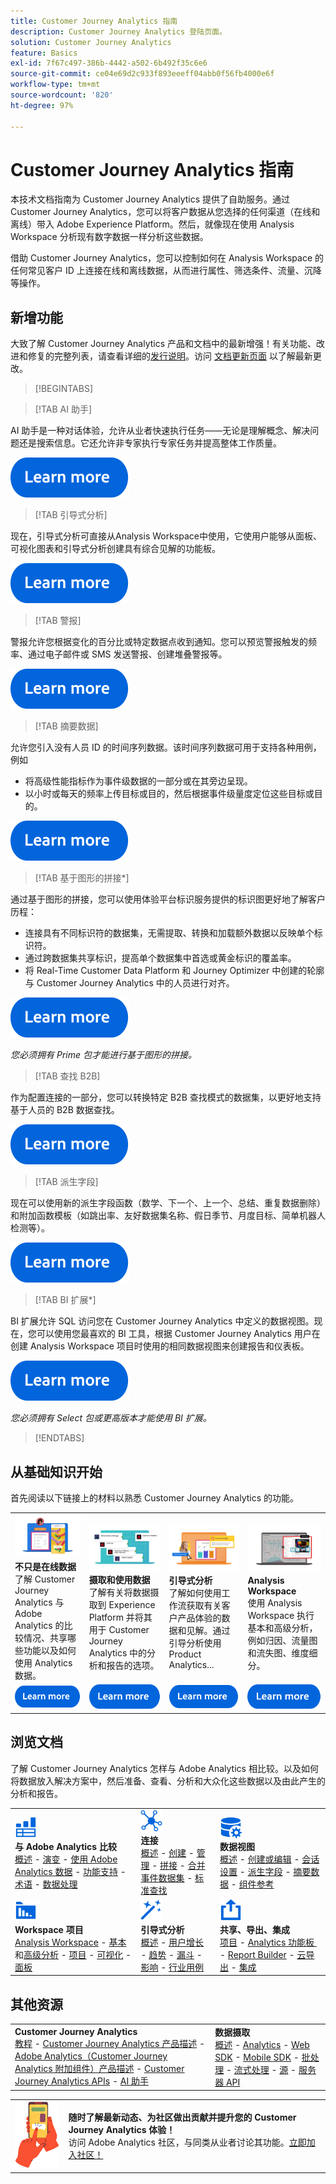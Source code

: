 ```yaml
---
title: Customer Journey Analytics 指南
description: Customer Journey Analytics 登陆页面。
solution: Customer Journey Analytics
feature: Basics
exl-id: 7f67c497-386b-4442-a502-6b492f35c6e6
source-git-commit: ce04e69d2c933f893eeeff04abb0f56fb4000e6f
workflow-type: tm+mt
source-wordcount: '820'
ht-degree: 97%

---
```


# Customer Journey Analytics 指南

本技术文档指南为 Customer Journey Analytics 提供了自助服务。通过 Customer Journey Analytics，您可以将客户数据从您选择的任何渠道（在线和离线）带入 Adobe Experience Platform。然后，就像现在使用 Analysis Workspace 分析现有数字数据一样分析这些数据。

借助 Customer Journey Analytics，您可以控制如何在 Analysis Workspace 的任何常见客户 ID 上连接在线和离线数据，从而进行属性、筛选条件、流量、沉降等操作。 

## 新增功能

大致了解 Customer Journey Analytics 产品和文档中的最新增强！有关功能、改进和修复的完整列表，请查看详细的[发行说明](../release-notes/latest.md)。访问 [文档更新页面](../release-notes/doc-changes.md) 以了解最新更改。

>[!BEGINTABS]

>[!TAB AI 助手]

AI 助手是一种对话体验，允许从业者快速执行任务——无论是理解概念、解决问题还是搜索信息。它还允许非专家执行专家任务并提高整体工作质量。

[![图像](assets/learn-more-button.svg)](/help/ai-assistant.md)


>[!TAB 引导式分析]

现在，引导式分析可直接从Analysis Workspace中使用，它使用户能够从面板、可视化图表和引导式分析创建具有综合见解的功能板。

[![图像](assets/learn-more-button.svg)](/help/guided-analysis/overview.md)

>[!TAB 警报]

警报允许您根据变化的百分比或特定数据点收到通知。您可以预览警报触发的频率、通过电子邮件或 SMS 发送警报、创建堆叠警报等。

[![图像](assets/learn-more-button.svg)](/help/components/c-intelligent-alerts/intelligent-alerts.md)

>[!TAB 摘要数据]

允许您引入没有人员 ID 的时间序列数据。该时间序列数据可用于支持各种用例，例如

- 将高级性能指标作为事件级数据的一部分或在其旁边呈现。
- 以小时或每天的频率上传目标或目的，然后根据事件级量度定位这些目标或目的。

[![图像](assets/learn-more-button.svg)](/help/data-views/summary-data.md)

>[!TAB 基于图形的拼接*]

通过基于图形的拼接，您可以使用体验平台标识服务提供的标识图更好地了解客户历程： <ul><li>连接具有不同标识符的数据集，无需提取、转换和加载额外数据以反映单个标识符。</li> <li>通过跨数据集共享标识，提高单个数据集中首选或黄金标识的覆盖率。</li><li>将 Real-Time Customer Data Platform 和 Journey Optimizer 中创建的轮廓与 Customer Journey Analytics 中的人员进行对齐。</li></ul>

[![图像](assets/learn-more-button.svg)](/help/stitching/overview.md#graph-based-stitching)

*_您必须拥有 Prime 包才能进行基于图形的拼接。_*

>[!TAB 查找 B2B]

作为配置连接的一部分，您可以转换特定 B2B 查找模式的数据集，以更好地支持基于人员的 B2B 数据查找。

[![图像](assets/learn-more-button.svg)](/help/connections/transform-datasets-b2b-lookups.md)

>[!TAB 派生字段]

现在可以使用新的派生字段函数（数学、下一个、上一个、总结、重复数据删除）和附加函数模板（如跳出率、友好数据集名称、假日季节、月度目标、简单机器人检测等）。

[![图像](assets/learn-more-button.svg)](/help/data-views/derived-fields/derived-fields.md)

>[!TAB BI 扩展*]

BI 扩展允许 SQL 访问您在 Customer Journey Analytics 中定义的数据视图。现在，您可以使用您最喜欢的 BI 工具，根据 Customer Journey Analytics 用户在创建 Analysis Workspace 项目时使用的相同数据视图来创建报告和仪表板。

[![图像](assets/learn-more-button.svg)](/help/data-views/bi-extension.md)

*_您必须拥有 Select 包或更高版本才能使用 BI 扩展。_*


>[!ENDTABS]

## 从基础知识开始

首先阅读以下链接上的材料以熟悉 Customer Journey Analytics 的功能。

<table style="table-layout:fixed">
  <tr style="border: 0;">
    <td>
    <a href="/help/getting-started/aa-vs-cja/overview.md"><img src="./assets/aa-vs-cja.png"></a>
    <div><strong>不只是在线数据</strong><br/>了解 Customer Journey Analytics 与 Adobe Analytics 的比较情况、共享哪些功能以及如何使用 Analytics 数据。</div>
    </td>
    <td>
    <a href="/help/data-ingestion/data-ingestion.md"><img src="./assets/data-ingestion.png"></a>
    <div><strong>摄取和使用数据</strong><br/>了解有关将数据摄取到 Experience Platform 并将其用于 Customer Journey Analytics 中的分析和报告的选项。</div>
    </td>
    <td>
    <a href="/help/guided-analysis/overview.md"><img src="./assets/product-analytics.png"></a>
    <div><strong>引导式分析</strong><br/>了解如何使用工作流获取有关客户产品体验的数据和见解。通过引导分析使用 Product Analytics...
    </div>
    </td>
    <td>
    <a href="/help/analysis-workspace/home.md"><img src="./assets/workspace.png"></a>
    <div><strong>Analysis Workspace</strong><br/>使用 Analysis Workspace 执行基本和高级分析，例如归因、流量图和流失图、维度细分。</div>
    </td>
  </tr>
  <tr style="border: 0;">
    <td align="center"><a href="/help/getting-started/aa-vs-cja/overview.md"><img src="./assets/learn-more-button.svg"></a></td>
    <td align="center"><a href="/help/data-ingestion/data-ingestion.md"><img src="./assets/learn-more-button.svg"></a></td>
    <td align="center"><a href="/help/guided-analysis/overview.md"><img src="./assets/learn-more-button.svg"></a></td>
    <td align="center"><a href="/help/analysis-workspace/home.md"><img src="./assets/learn-more-button.svg"></a></td>
    </tr>
</table>


## 浏览文档

了解 Customer Journey Analytics 怎样与 Adobe Analytics 相比较。以及如何将数据放入解决方案中，然后准备、查看、分析和大众化这些数据以及由此产生的分析和报告。

<table style="table-layout:fixed">
  <tr style="border: 0;">
    <td>
      <img src="./assets/analytics.svg" width="35px"><br/>
      <strong>与 Adobe Analytics 比较</strong><br/><a href="/help/getting-started/aa-vs-cja/overview.md">概述</a> - <a href="/help/getting-started/aa-to-cja.md">演变</a> - <a href="/help/getting-started/aa-vs-cja/aa-data-in-cja.md">使用 Adobe Analytics 数据</a> - <a href="/help/getting-started/aa-vs-cja/cja-aa.md">功能支持</a> - <a href="/help/getting-started/aa-vs-cja/terminology.md">术语</a> - <a href="/help/getting-started/aa-vs-cja/data-processing-comparisons.md">数据处理</a>
    </td>
    <td>
      <img src="./assets/connections.svg" width="35px"><br/>
      <strong>连接</strong><br/><a href="/help/connections/overview.md">概述</a> - <a href="/help/connections/create-connection.md">创建</a> - <a href="/help/connections/manage-connections.md">管理</a> - <a href="/help/stitching/overview.md">拼接</a> - <a href="/help/connections/combined-dataset.md">合并事件数据集</a> - <a href="/help/connections/standard-lookups.md">标准查找</a>
    </td>
     <td>
      <img src="./assets/dataviews.svg" width="35px"><br/>
      <strong>数据视图</strong><br/><a href="/help/data-views/data-views.md">概述</a> - <a href="/help/data-views/create-dataview.md">创建或编辑</a> - <a href="/help/data-views/session-settings.md">会话设置</a> - <a href="/help/data-views/derived-fields/derived-fields.md">派生字段</a> - <a href="/help/data-views/summary-data.md">摘要数据</a> - <a href="/help/data-views/component-reference.md">组件参考</a>
    </td>

</tr>
  <tr style="border: 0;">
    <td>
      <img src="./assets/workspace.svg" width="35px"><br/>
      <strong>Workspace 项目</strong><br/><a href="/help/analysis-workspace/home.md">Analysis Workspace</a> - <a href="/help/analysis-workspace/perform-basic-analysis.md">基本</a>和<a href="/help/analysis-workspace/perform-adv-analysis.md">高级分析</a> - <a href="/help/analysis-workspace/build-workspace-project/freeform-overview.md">项目</a> - <a href="/help/analysis-workspace/visualizations/freeform-analysis-visualizations.md">可视化</a> - <a href="/help/analysis-workspace/c-panels/freeform-panel.md">面板</a>
    </td>
    <td>
      <img src="./assets/guided-analysis.svg" width="35px"><br/>
      <strong>引导式分析</strong><br/><a href="/help/guided-analysis/overview.md">概述</a> - <a href="/help/guided-analysis/types/active-growth.md">用户增长</a> - <a href="/help/guided-analysis/types/trends.md">趋势</a> - <a href="/help/guided-analysis/types/funnel.md">漏斗</a> - <a href="/help/guided-analysis/types/release-impact.md">影响</a> - <a href="/help/guided-analysis/industry-use-cases.md">行业用例</a>
    </td>
    <td>
      <img src="./assets/share.svg" width="35px"><br/>
      <strong>共享、导出、集成</strong><br/><a href="/help/analysis-workspace/curate-share/share-projects.md">项目</a> - <a href="/help/mobile-app/home.md">Analytics 功能板 </a> - <a href="/help/report-builder/report-buider-overview.md">Report Builder</a>  - <a href="/help/components/exports/manage-exports.md">云导出</a> - <a href="/help/integrations/overview.md">集成</a>
    </td>
  </tr>
</table>

## 其他资源

<table style="table-layout:fixed"><tr style="border: 0;">
<td><strong>Customer Journey Analytics</strong><br/>
<a href="https://experienceleague.adobe.com/zh-hans/docs/customer-journey-analytics-learn/tutorials/overview" target="_blank">教程</a> - <a href="https://helpx.adobe.com/cn/legal/product-descriptions/customer-journey-analytics.html" target="_blank">Customer Journey Analytics 产品描述</a> - <a href="https://helpx.adobe.com/cn/legal/product-descriptions/adobe-analytics-addon-customer-journey-analytics.html" target="_blank">Adobe Analytics（Customer Journey Analytics 附加组件）产品描述</a> - <a href="https://developer.adobe.com/cja-apis/docs/" target="_blank">Customer Journey Analytics APIs</a> - <a href="/help/ai-assistant.md">AI 助手</a>
</td>
<td><strong>数据摄取</strong><br/><a href="/help/data-ingestion/data-ingestion.md">概述</a> - <a href="/help/data-ingestion/analytics.md">Analytics</a> - <a href="/help/data-ingestion/aepwebsdk.md">Web SDK</a> - <a href="/help/data-ingestion/aepmobilesdk.md">Mobile SDK</a> - <a href="/help/data-ingestion/batch.md">批处理</a> - <a href="/help/data-ingestion/streaming.md">流式处理</a> - <a href="/help/data-ingestion/sources.md">源</a> - <a href="/help/data-ingestion/serverapi.md">服务器 API</a>
</td>
</tr>
</table>


<table style="table-layout:auto" class="tablelayout-is-fixed"><tbody><tr style="border: 0;"><td><img src="./assets/newsletter.png"></td><td>
<b>随时了解最新动态、为社区做出贡献并提升您的 Customer Journey Analytics 体验！</b><br>访问 Adobe Analytics 社区，与同类从业者讨论其功能。<a href="https://experienceleaguecommunities.adobe.com/t5/adobe-analytics/ct-p/adobe-analytics-community">立即加入社区！</a></td></tr></tbody></table>
